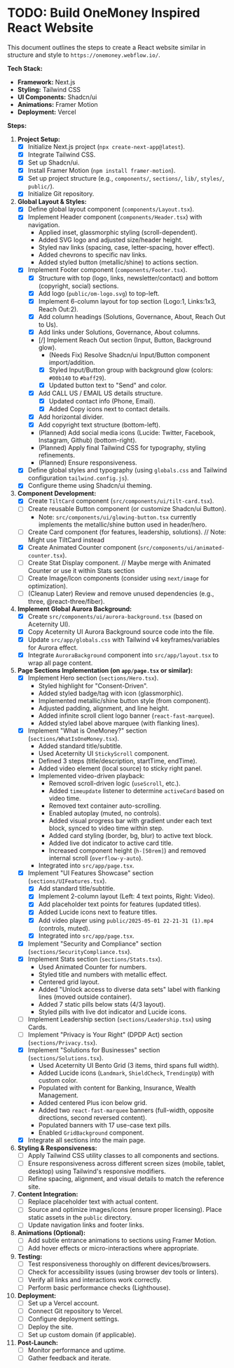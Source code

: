 # TODO: Build OneMoney Inspired React Website

This document outlines the steps to create a React website similar in structure and style to `https://onemoney.webflow.io/`.

**Tech Stack:**

*   **Framework:** Next.js
*   **Styling:** Tailwind CSS
*   **UI Components:** Shadcn/ui
*   **Animations:** Framer Motion
*   **Deployment:** Vercel

**Steps:**

1.  **Project Setup:**
    *   [x] Initialize Next.js project (`npx create-next-app@latest`).
    *   [x] Integrate Tailwind CSS.
    *   [x] Set up Shadcn/ui.
    *   [x] Install Framer Motion (`npm install framer-motion`).
    *   [x] Set up project structure (e.g., `components/`, `sections/`, `lib/`, `styles/`, `public/`).
    *   [x] Initialize Git repository.

2.  **Global Layout & Styles:**
    *   [x] Define global layout component (`components/Layout.tsx`).
    *   [x] Implement Header component (`components/Header.tsx`) with navigation.
        *   Applied inset, glassmorphic styling (scroll-dependent).
        *   Added SVG logo and adjusted size/header height.
        *   Styled nav links (spacing, case, letter-spacing, hover effect).
        *   Added chevrons to specific nav links.
        *   Added styled button (metallic/shine) to actions section.
    *   [x] Implement Footer component (`components/Footer.tsx`).
        *   [x] Structure with top (logo, links, newsletter/contact) and bottom (copyright, social) sections.
        *   [x] Add logo (`public/om-logo.svg`) to top-left.
        *   [x] Implement 6-column layout for top section (Logo:1, Links:1x3, Reach Out:2).
        *   [x] Add column headings (Solutions, Governance, About, Reach Out to Us).
        *   [x] Add links under Solutions, Governance, About columns.
        *   [/] Implement Reach Out section (Input, Button, Background glow).
            *   (Needs Fix) Resolve Shadcn/ui Input/Button component import/addition.
            *   [x] Styled Input/Button group with background glow (colors: `#00b140` to `#baff29`).
            *   [x] Updated button text to "Send" and color.
        *   [x] Add CALL US / EMAIL US details structure.
            *   [x] Updated contact info (Phone, Email).
            *   [x] Added Copy icons next to contact details.
        *   [x] Add horizontal divider.
        *   [x] Add copyright text structure (bottom-left).
        *   (Planned) Add social media icons (Lucide: Twitter, Facebook, Instagram, Github) (bottom-right).
        *   (Planned) Apply final Tailwind CSS for typography, styling refinements.
        *   (Planned) Ensure responsiveness.
    *   [x] Define global styles and typography (using `globals.css` and Tailwind configuration `tailwind.config.js`).
    *   [x] Configure theme using Shadcn/ui theming.

3.  **Component Development:**
    *   [x] Create `TiltCard` component (`src/components/ui/tilt-card.tsx`).
    *   [ ] Create reusable Button component (or customize Shadcn/ui Button).
        *   Note: `src/components/ui/glowing-button.tsx` currently implements the metallic/shine button used in header/hero.
    *   [ ] Create Card component (for features, leadership, solutions). // Note: Might use TiltCard instead
    *   [x] Create Animated Counter component (`src/components/ui/animated-counter.tsx`).
    *   [ ] Create Stat Display component. // Maybe merge with Animated Counter or use it within Stats section
    *   [ ] Create Image/Icon components (consider using `next/image` for optimization).
    *   [ ] (Cleanup Later) Review and remove unused dependencies (e.g., three, @react-three/fiber).

4.  **Implement Global Aurora Background:**
    *   [x] Create `src/components/ui/aurora-background.tsx` (based on Aceternity UI).
    *   [x] Copy Aceternity UI Aurora Background source code into the file.
    *   [x] Update `src/app/globals.css` with Tailwind v4 keyframes/variables for Aurora effect.
    *   [x] Integrate `AuroraBackground` component into `src/app/layout.tsx` to wrap all page content.

5.  **Page Sections Implementation (on `app/page.tsx` or similar):**
    *   [x] Implement Hero section (`sections/Hero.tsx`).
        *   Styled highlight for "Consent-Driven".
        *   Added styled badge/tag with icon (glassmorphic).
        *   Implemented metallic/shine button style (from component).
        *   Adjusted padding, alignment, and line height.
        *   Added infinite scroll client logo banner (`react-fast-marquee`).
        *   Added styled label above marquee (with flanking lines).
    *   [x] Implement "What is OneMoney?" section (`sections/WhatIsOneMoney.tsx`).
        *   Added standard title/subtitle.
        *   Used Aceternity UI `StickyScroll` component.
        *   Defined 3 steps (title/description, startTime, endTime).
        *   Added video element (local source) to sticky right panel.
        *   Implemented video-driven playback:
            *   Removed scroll-driven logic (`useScroll`, etc.).
            *   Added `timeupdate` listener to determine `activeCard` based on video time.
            *   Removed text container auto-scrolling.
            *   Enabled autoplay (muted, no controls).
            *   Added visual progress bar with gradient under each text block, synced to video time within step.
            *   Added card styling (border, bg, blur) to active text block.
            *   Added live dot indicator to active card title.
            *   Increased component height (`h-[50rem]`) and removed internal scroll (`overflow-y-auto`).
        *   Integrated into `src/app/page.tsx`.
    *   [x] Implement "UI Features Showcase" section (`sections/UIFeatures.tsx`).
        *   [x] Add standard title/subtitle.
        *   [x] Implement 2-column layout (Left: 4 text points, Right: Video).
        *   [x] Add placeholder text points for features (updated titles).
        *   [x] Added Lucide icons next to feature titles.
        *   [x] Add video player using `public/2025-05-01 22-21-31 (1).mp4` (controls, muted).
        *   [x] Integrated into `src/app/page.tsx`.
    *   [x] Implement "Security and Compliance" section (`sections/SecurityCompliance.tsx`).
    *   [x] Implement Stats section (`sections/Stats.tsx`).
        *   Used Animated Counter for numbers.
        *   Styled title and numbers with metallic effect.
        *   Centered grid layout.
        *   Added "Unlock access to diverse data sets" label with flanking lines (moved outside container).
        *   Added 7 static pills below stats (4/3 layout).
        *   Styled pills with live dot indicator and Lucide icons.
    *   [ ] Implement Leadership section (`sections/Leadership.tsx`) using Cards.
    *   [ ] Implement "Privacy is Your Right" (DPDP Act) section (`sections/Privacy.tsx`).
    *   [x] Implement "Solutions for Businesses" section (`sections/Solutions.tsx`).
        *   Used Aceternity UI Bento Grid (3 items, third spans full width).
        *   Added Lucide icons (`Landmark`, `ShieldCheck`, `TrendingUp`) with custom color.
        *   Populated with content for Banking, Insurance, Wealth Management.
        *   Added centered Plus icon below grid.
        *   Added two `react-fast-marquee` banners (full-width, opposite directions, second reversed content).
        *   Populated banners with 17 use-case text pills.
        *   Enabled `GridBackground` component.
    *   [x] Integrate all sections into the main page.

6.  **Styling & Responsiveness:**
    *   [ ] Apply Tailwind CSS utility classes to all components and sections.
    *   [ ] Ensure responsiveness across different screen sizes (mobile, tablet, desktop) using Tailwind's responsive modifiers.
    *   [ ] Refine spacing, alignment, and visual details to match the reference site.

7.  **Content Integration:**
    *   [ ] Replace placeholder text with actual content.
    *   [ ] Source and optimize images/icons (ensure proper licensing). Place static assets in the `public` directory.
    *   [ ] Update navigation links and footer links.

8.  **Animations (Optional):**
    *   [ ] Add subtle entrance animations to sections using Framer Motion.
    *   [ ] Add hover effects or micro-interactions where appropriate.

9.  **Testing:**
    *   [ ] Test responsiveness thoroughly on different devices/browsers.
    *   [ ] Check for accessibility issues (using browser dev tools or linters).
    *   [ ] Verify all links and interactions work correctly.
    *   [ ] Perform basic performance checks (Lighthouse).

10. **Deployment:**
    *   [ ] Set up a Vercel account.
    *   [ ] Connect Git repository to Vercel.
    *   [ ] Configure deployment settings.
    *   [ ] Deploy the site.
    *   [ ] Set up custom domain (if applicable).

11. **Post-Launch:**
    *   [ ] Monitor performance and uptime.
    *   [ ] Gather feedback and iterate. 